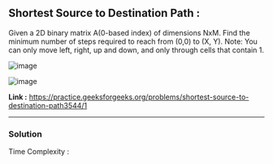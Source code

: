 ## Shortest Source to Destination Path :
Given a 2D binary matrix A(0-based index) of dimensions NxM. Find the minimum number of steps required to reach from (0,0) to (X, Y).
Note: You can only move left, right, up and down, and only through cells that contain 1.

![image](https://user-images.githubusercontent.com/23376002/164971616-9adf0433-59e9-4b00-bc37-250e7bd9b8ab.png)

![image](https://user-images.githubusercontent.com/23376002/164971635-45d91703-0b60-411a-99fc-74bd1e475856.png)


**Link :** https://practice.geeksforgeeks.org/problems/shortest-source-to-destination-path3544/1


----------------------------------------------------------------------------------------------------------------------------------------------------------


### Solution

Time Complexity :


